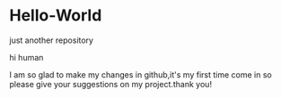 # Hello-World
just another repository

hi human

I am so glad to make my  changes in github,it's my first time come in 
so please give your suggestions on my project.thank you! 

